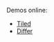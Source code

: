 Demos online:

* [Tiled](http://sudoestegames.com/play/sdg-tiled/)
* [Differ](http://sudoestegames.com/play/sdg-differ/)
